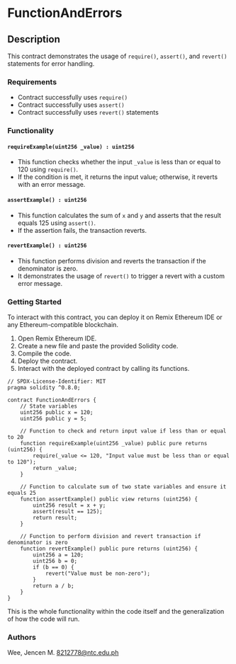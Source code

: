 # FunctionAndErrors

## Description

This contract demonstrates the usage of `require()`, `assert()`, and `revert()` statements for error handling.

### Requirements

- Contract successfully uses `require()`
- Contract successfully uses `assert()`
- Contract successfully uses `revert()` statements

### Functionality

#### `requireExample(uint256 _value) : uint256`

- This function checks whether the input `_value` is less than or equal to 120 using `require()`.
- If the condition is met, it returns the input value; otherwise, it reverts with an error message.

#### `assertExample() : uint256`

- This function calculates the sum of `x` and `y` and asserts that the result equals 125 using `assert()`.
- If the assertion fails, the transaction reverts.

#### `revertExample() : uint256`

- This function performs division and reverts the transaction if the denominator is zero.
- It demonstrates the usage of `revert()` to trigger a revert with a custom error message.

### Getting Started

To interact with this contract, you can deploy it on Remix Ethereum IDE or any Ethereum-compatible blockchain.
1. Open Remix Ethereum IDE.
2. Create a new file and paste the provided Solidity code.
3. Compile the code.
4. Deploy the contract.
5. Interact with the deployed contract by calling its functions.

```solidity
// SPDX-License-Identifier: MIT
pragma solidity ^0.8.0;

contract FunctionAndErrors {
    // State variables
    uint256 public x = 120;
    uint256 public y = 5;

    // Function to check and return input value if less than or equal to 20
    function requireExample(uint256 _value) public pure returns (uint256) {
        require(_value <= 120, "Input value must be less than or equal to 120");
        return _value;
    }

    // Function to calculate sum of two state variables and ensure it equals 25
    function assertExample() public view returns (uint256) {
        uint256 result = x + y;
        assert(result == 125);
        return result;
    }

    // Function to perform division and revert transaction if denominator is zero
    function revertExample() public pure returns (uint256) {
        uint256 a = 120;
        uint256 b = 0;
        if (b == 0) {
            revert("Value must be non-zero");
        }
        return a / b;
    }
}

```

This is the whole functionality within the code itself and the generalization of how the code will run.

### Authors

Wee, Jencen M. 
8212778@ntc.edu.ph
